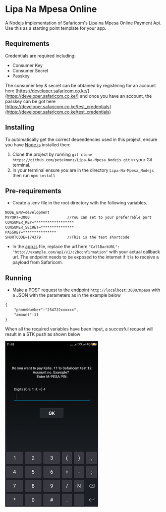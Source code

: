 # Lipa Na Mpesa Online

A Nodejs implementation of Safaricom's Lipa na Mpesa Online Payment Api. Use this as a starting point template for your app.

## Requirements

Credentials are required including:

* Consumer Key
* Consumer Secret
* Passkey

The consumer key & secret can be obtained by registering for an account here [https://developer.safaricom.co.ke/](https://developer.safaricom.co.ke/) and once you have an account, the passkey can be got here [https://developer.safaricom.co.ke/test_credentials](https://developer.safaricom.co.ke/test_credentials)

## Installing

To automatically get the correct dependencies used in this project, ensure you have [Node.js](https://nodejs.org/en/download/) installed then:

1. Clone the project by running `git clone https://github.com/petekmunz/Lipa-Na-Mpesa_Nodejs.git` in your Git terminal.
2. In your terminal ensure you are in the directory `Lipa-Na-Mpesa_Nodejs` then run `npm install`

## Pre-requirements

* Create a .env file in the root directory with the following variables.

```
NODE_ENV=development
MYPORT=3000                 //You can set to your preferrable port
CONSUMER_KEY=******************
CONSUMER_SECRET=***************
PASSKEY=***************
SHORTCODE=174379            //This is the test shortcode
```

* In the [app.js](./app.js) file, replace the url here `"CallBackURL": "http://example.com/api/v1/c2bconfirmation"` with your actual callback url. The endpoint needs to be exposed to the internet if it is to receive a payload from Safaricom.

## Running

* Make a POST request to the endpoint `http://localhost:3000/mpesa` with a JSON with the parameters as in the example below

```
{
    "phoneNumber":"254722xxxxxx",
    "amount":11
}
```

When all the required variables have been input, a succesful request will result in a STK push as shown below

<img src="screenshot/successful_request.png" width="300"/> 
